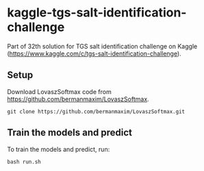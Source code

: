 # kaggle-tgs-salt-identification-challenge
Part of 32th solution for TGS salt identification challenge on Kaggle (https://www.kaggle.com/c/tgs-salt-identification-challenge).

## Setup
Download LovaszSoftmax code from https://github.com/bermanmaxim/LovaszSoftmax.

```
git clone https://github.com/bermanmaxim/LovaszSoftmax.git
```

## Train the models and predict
To train the models and predict, run:

```
bash run.sh
```
